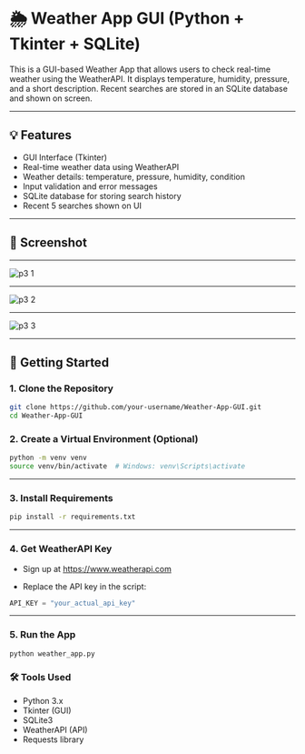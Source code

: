 # 🌦️ Weather App GUI (Python + Tkinter + SQLite)

This is a GUI-based Weather App that allows users to check real-time weather using the WeatherAPI. It displays temperature, humidity, pressure, and a short description. Recent searches are stored in an SQLite database and shown on screen.

---

## 💡 Features

- GUI Interface (Tkinter)
- Real-time weather data using WeatherAPI
- Weather details: temperature, pressure, humidity, condition
- Input validation and error messages
- SQLite database for storing search history
- Recent 5 searches shown on UI

---

## 📸 Screenshot
---
![p3 1](https://github.com/user-attachments/assets/a24336d0-dc99-4101-8e70-e5da3ae7634c)

---
![p3 2](https://github.com/user-attachments/assets/8cf2b841-6769-4e24-9a8f-0c1057df70b7)

---
![p3 3](https://github.com/user-attachments/assets/6ad04a2e-38f2-4ec6-b00f-6ce510899398)

---

## 🚀 Getting Started
### 1. Clone the Repository

```bash
git clone https://github.com/your-username/Weather-App-GUI.git
cd Weather-App-GUI
```
### 2. Create a Virtual Environment (Optional)
```bash
python -m venv venv
source venv/bin/activate  # Windows: venv\Scripts\activate
```
---
### 3. Install Requirements
```bash
pip install -r requirements.txt
```
---
### 4. Get WeatherAPI Key
- Sign up at https://www.weatherapi.com

- Replace the API key in the script:
```python
API_KEY = "your_actual_api_key"
```
---
### 5. Run the App
```bash
python weather_app.py
```

### 🛠️ Tools Used
- Python 3.x
- Tkinter (GUI)
- SQLite3
- WeatherAPI (API)
- Requests library
